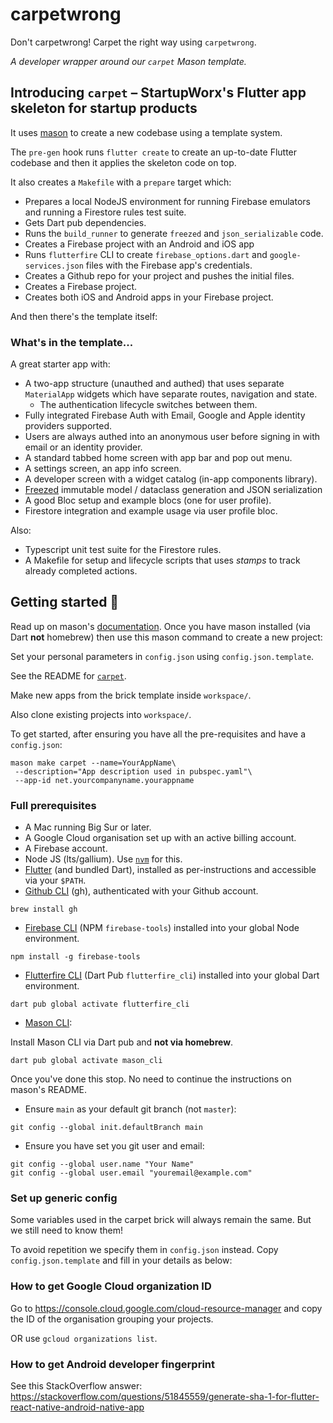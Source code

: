 # carpetwrong

Don't carpetwrong! Carpet the right way using `carpetwrong`.

_A developer wrapper around our `carpet` Mason template._

## Introducing `carpet` – StartupWorx's Flutter app skeleton for startup products

It uses [mason][1] to create a new codebase using a template system.

The `pre-gen` hook runs `flutter create` to create an up-to-date Flutter codebase and then it applies the skeleton code on top.

It also creates a `Makefile` with a `prepare` target which:

- Prepares a local NodeJS environment for running Firebase emulators and running a Firestore rules test suite.
- Gets Dart pub dependencies.
- Runs the `build_runner` to generate `freezed` and `json_serializable` code.
- Creates a Firebase project with an Android and iOS app
- Runs `flutterfire` CLI to create `firebase_options.dart` and `google-services.json` files with the Firebase app's credentials.
- Creates a Github repo for your project and pushes the initial files.
- Creates a Firebase project.
- Creates both iOS and Android apps in your Firebase project.

And then there's the template itself:

### What's in the template...

A great starter app with:

- A two-app structure (unauthed and authed) that uses separate `MaterialApp` widgets which have separate routes, navigation and state.
  - The authentication lifecycle switches between them.
- Fully integrated Firebase Auth with Email, Google and Apple identity providers supported.
- Users are always authed into an anonymous user before signing in with email or an identity provider.
- A standard tabbed home screen with app bar and pop out menu.
- A settings screen, an app info screen.
- A developer screen with a widget catalog (in-app components library).
- [Freezed][8] immutable model / dataclass generation and JSON serialization
- A good Bloc setup and example blocs (one for user profile).
- Firestore integration and example usage via user profile bloc.

Also:

- Typescript unit test suite for the Firestore rules.
- A Makefile for setup and lifecycle scripts that uses _stamps_ to track already completed actions.

## Getting started 🚀

Read up on mason's [documentation][2]. Once you have mason installed (via Dart **not** homebrew) then use this mason command to create a new project:

Set your personal parameters in `config.json` using `config.json.template`.

See the README for [`carpet`](carpet/README.md).

Make new apps from the brick template inside `workspace/`.

Also clone existing projects into `workspace/`.

To get started, after ensuring you have all the pre-requisites and have a `config.json`:

```
mason make carpet --name=YourAppName\
 --description="App description used in pubspec.yaml"\
 --app-id net.yourcompanyname.yourappname
```

### Full prerequisites

- A Mac running Big Sur or later.
- A Google Cloud organisation set up with an active billing account.
- A Firebase account.
- Node JS (lts/gallium). Use [`nvm`][3] for this.
- [Flutter][4] (and bundled Dart), installed as per-instructions and accessible via your `$PATH`.
- [Github CLI][5] (gh), authenticated with your Github account.

```
brew install gh
```

- [Firebase CLI][6] (NPM `firebase-tools`) installed into your global Node environment.

```
npm install -g firebase-tools
```

- [Flutterfire CLI][7] (Dart Pub `flutterfire_cli`) installed into your global Dart environment.

```
dart pub global activate flutterfire_cli
```

- [Mason CLI][9]:

Install Mason CLI via Dart pub and **not via homebrew**.

```
dart pub global activate mason_cli
```

Once you've done this stop. No need to continue the instructions on mason's README.

- Ensure `main` as your default git branch (not `master`):

```
git config --global init.defaultBranch main
```

- Ensure you have set you git user and email:

```
git config --global user.name "Your Name"
git config --global user.email "youremail@example.com"
```

### Set up generic config

Some variables used in the carpet brick will always remain the same. But we still need to know them!

To avoid repetition we specify them in `config.json` instead. Copy `config.json.template` and fill in your details as below:

### How to get Google Cloud organization ID

Go to https://console.cloud.google.com/cloud-resource-manager and copy the ID of the organisation grouping your projects.

OR use `gcloud organizations list`.

### How to get Android developer fingerprint

See this StackOverflow answer:
https://stackoverflow.com/questions/51845559/generate-sha-1-for-flutter-react-native-android-native-app

[1]: https://github.com/felangel/mason
[2]: https://github.com/felangel/mason/tree/master/packages/mason_cli#readme
[3]: https://github.com/nvm-sh/nvm#installing-and-updating
[4]: https://docs.flutter.dev/get-started/install/macos
[5]: https://github.com/cli/cli#installation
[6]: https://firebase.google.com/docs/cli#install-cli-mac-linux
[7]: https://firebase.flutter.dev/docs/cli/
[8]: https://pub.dev/packages/freezed
[9]: https://pub.dev/packages/mason_cli#installation
